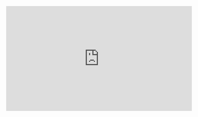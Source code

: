 

<div style="padding:56.25% 0 0 0;position:relative;"><iframe src="https://www.youtube.com/embed/bg0-VrNOGHo?si=bSHAj__CA8-GU1DY" style="position:absolute;top:0;left:0;width:100%;height:100%;" frameborder="0" allow="autoplay; fullscreen; picture-in-picture" allowfullscreen></iframe></div>

